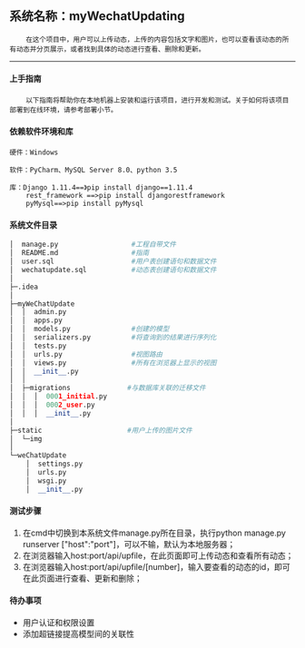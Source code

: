## 系统名称：myWechatUpdating

```
    在这个项目中，用户可以上传动态，上传的内容包括文字和图片，也可以查看该动态的所有动态并分页展示，或者找到具体的动态进行查看、删除和更新。
```
***
#### 上手指南

```
    以下指南将帮助你在本地机器上安装和运行该项目，进行开发和测试。关于如何将该项目部署到在线环境，请参考部署小节。 
```

#### 依赖软件环境和库

```
硬件：Windows

软件：PyCharm、MySQL Server 8.0、python 3.5

库：Django 1.11.4==》pip install django==1.11.4
    rest_framework ==>pip install djangorestframework
    pyMysql==>pip install pyMysql
```

#### 系统文件目录

```python
│  manage.py                  #工程自带文件
│  README.md                  #指南
│  user.sql                   #用户表创建语句和数据文件
│  wechatupdate.sql           #动态表创建语句和数据文件
│  
├─.idea
│      
├─myWeChatUpdate
│  │  admin.py
│  │  apps.py
│  │  models.py               #创建的模型
│  │  serializers.py          #将查询到的结果进行序列化
│  │  tests.py
│  │  urls.py                 #视图路由
│  │  views.py                #所有在浏览器上显示的视图
│  │  __init__.py
│  │  
│  ├─migrations              #与数据库关联的迁移文件
│  │  │  0001_initial.py 
│  │  │  0002_user.py
│  │  │  __init__.py
│          
├─static                     #用户上传的图片文件
│  └─img
│                  
└─weChatUpdate
    │  settings.py
    │  urls.py
    │  wsgi.py
    │  __init__.py
```

#### 测试步骤

1. 在cmd中切换到本系统文件manage.py所在目录，执行python manage.py runserver ["host":"port"]，可以不输，默认为本地服务器；
2. 在浏览器输入host:port/api/upfile，在此页面即可上传动态和查看所有动态；
3. 在浏览器输入host:port/api/upfile/[number]，输入要查看的动态的id，即可在此页面进行查看、更新和删除；


#### 待办事项

- 用户认证和权限设置
- 添加超链接提高模型间的关联性

#### 

